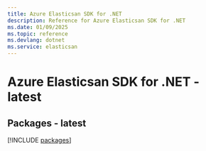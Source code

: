 ```yaml
---
title: Azure Elasticsan SDK for .NET
description: Reference for Azure Elasticsan SDK for .NET
ms.date: 01/09/2025
ms.topic: reference
ms.devlang: dotnet
ms.service: elasticsan
---
```

# Azure Elasticsan SDK for .NET - latest
## Packages - latest
[!INCLUDE [packages](elasticsan-index.md)]